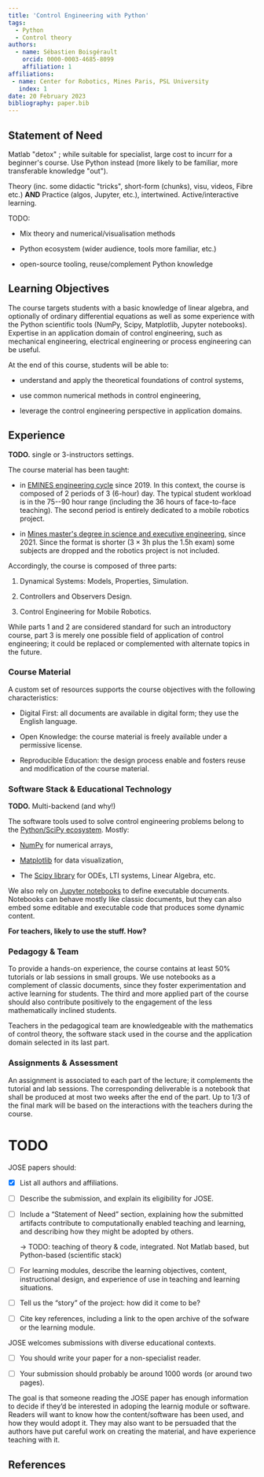 ```yaml
---
title: 'Control Engineering with Python'
tags:
  - Python
  - Control theory
authors:
  - name: Sébastien Boisgérault
    orcid: 0000-0003-4685-8099
    affiliation: 1
affiliations:
 - name: Center for Robotics, Mines Paris, PSL University
   index: 1
date: 20 February 2023
bibliography: paper.bib
---
```


## Statement of Need

Matlab "detox" ; while suitable for specialist, large cost to incurr for a
beginner's course. Use Python instead (more likely to be familiar, 
more transferable knowledge "out").

Theory (inc. some didactic "tricks", short-form (chunks), visu, videos, Fibre etc.) 
**AND** Practice (algos, Jupyter, etc.), intertwined. Active/interactive learning.

TODO:

  - Mix theory and numerical/visualisation methods

  - Python ecosystem (wider audience, tools more familiar, etc.)

  - open-source tooling, reuse/complement Python knowledge

## Learning Objectives

The course targets students with a basic knowledge of linear algebra, 
and optionally of ordinary differential equations as well as some experience with the Python scientific tools (NumPy, Scipy, Matplotlib, Jupyter notebooks). Expertise in an application domain
of control engineering, such as mechanical engineering, electrical engineering or process engineering can be useful.

At the end of this course, students will be able to:

  - understand and apply the theoretical foundations of control systems,

  - use common numerical methods in control engineering,

  - leverage the control engineering perspective in application domains.

## Experience

**TODO.** single or 3-instructors settings.

The course material has been taught:

  - in [EMINES engineering cycle](https://www.emines-ingenieur.org/en/education/course-catalog) since 2019. In this context, the course is composed of 
  2 periods of 3 (6-hour) day. The typical student workload is in the 75--90 hour range (including the 36 hours of face-to-face teaching). The second period is
  entirely dedicated to a mobile robotics project.

  - in [Mines master's degree in science and executive engineering](https://mines-paristech.eu/Admissions/Master-degree-in-science-and-engineering/), since 2021.
    Since the format is shorter ($3 \times 3$h plus the 1.5h exam) 
    some subjects are dropped and the robotics project is not included.

Accordingly, the course is composed of three parts:

 1. Dynamical Systems: Models, Properties, Simulation.

 2. Controllers and Observers Design.

 3. Control Engineering for Mobile Robotics.

While parts 1 and 2 are considered standard for such an introductory course, 
part 3 is merely one possible field of application of control engineering; 
it could be replaced or complemented with alternate topics in the future.

### Course Material

A custom set of resources supports the course objectives 
with the following characteristics:

  - Digital First: all documents are available in digital form;
    they use the English language.

  - Open Knowledge: the course material is
    freely available under a permissive license.

  - Reproducible Education: the design process 
    enable and fosters reuse and modification 
    of the course material.

### Software Stack & Educational Technology

**TODO.** Multi-backend (and why!)

The software tools used to solve control engineering problems
belong to the [Python/SciPy ecosystem](https://www.scipy.org/). 
Mostly:

  - [NumPy](http://www.numpy.org/) for numerical arrays,

  - [Matplotlib](https://matplotlib.org/) for data visualization,

  - The [Scipy library](http://scipy.github.io/devdocs/) for
    ODEs, LTI systems, Linear Algebra, etc.

We also rely on [Jupyter notebooks](http://jupyter.org/) to define
executable documents. Notebooks can behave mostly like classic documents,
but they can also embed some editable and executable code that produces 
some dynamic content. 

**For teachers, likely to use the stuff. How?**

### Pedagogy & Team

To provide a hands-on experience, the course contains 
at least 50% tutorials or lab sessions in small groups.
We use notebooks as a complement of classic documents, since they
foster experimentation and active learning for students.
The third and more applied part of the course should also 
contribute positively to the engagement of the less mathematically 
inclined students.

Teachers in the pedagogical team are knowledgeable 
with the mathematics of control theory, 
the software stack used in the course 
and the application domain selected in its last part. 

### Assignments & Assessment

An assignment is associated to each part of the lecture; 
it complements the tutorial and lab sessions.
The corresponding deliverable is a notebook that shall
be produced at most two weeks after the end of the part.
Up to 1/3 of the final mark will be based on the 
interactions with the teachers during the course.

# TODO

JOSE papers should:

  - [X] List all authors and affiliations.
    
  - [ ] Describe the submission, and explain its eligibility for JOSE.
    
  - [ ] Include a “Statement of Need” section, explaining how the submitted 
    artifacts contribute to computationally enabled teaching and learning, and describing how they might be adopted by others.

    -> TODO: teaching of theory & code, integrated. Not Matlab based, but 
    Python-based (scientific stack)

  - [ ] For learning modules, describe the learning objectives, content, instructional design, and experience of use in teaching and learning situations.
    
  - [ ] Tell us the “story” of the project: how did it come to be?
    
  - [ ] Cite key references, including a link to the open archive of the sofware or the learning module.

JOSE welcomes submissions with diverse educational contexts. 

  - [ ] You should write your paper for a non-specialist reader. 
  
  - [ ] Your submission should probably be around 1000 words (or around two pages).

The goal is that someone reading the JOSE paper has enough information to decide if they’d be interested in adoping the learnig module or software. Readers will want to know how the content/software has been used, and how they would adopt it. They may also want to be persuaded that the authors have put careful work on creating the material, and have experience teaching with it.

## References